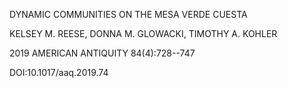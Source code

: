 DYNAMIC COMMUNITIES ON THE MESA VERDE CUESTA

KELSEY M. REESE, DONNA M. GLOWACKI, TIMOTHY A. KOHLER

2019 AMERICAN ANTIQUITY 84(4):728--747

DOI:10.1017/aaq.2019.74

